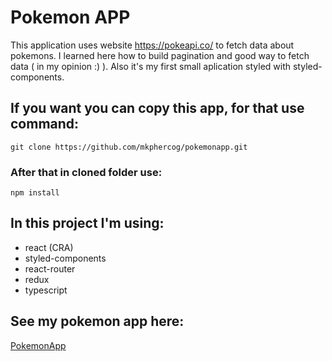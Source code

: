 # Pokemon APP

This application uses website https://pokeapi.co/ to fetch data about pokemons. I learned here how to build pagination and good way to fetch data ( in my opinion :) ). Also it's my first small aplication styled with styled-components.

## If you want you can copy this app, for that use command:

```
git clone https://github.com/mkphercog/pokemonapp.git
```

### After that in cloned folder use:

```
npm install
```

## In this project I'm using:

- react (CRA)
- styled-components
- react-router
- redux
- typescript

## See my pokemon app here:

[PokemonApp](https://mkphercog.github.io/pokemonapp/)
